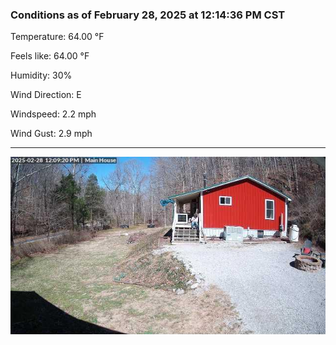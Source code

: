 ### Conditions as of February 28, 2025 at 12:14:36 PM CST 

Temperature: 64.00 &deg;F

Feels like: 64.00 &deg;F

Humidity: 30%

Wind Direction: E

Windspeed: 2.2 mph

Wind Gust: 2.9 mph

---

<img src="./images/latest.jpeg"/>

